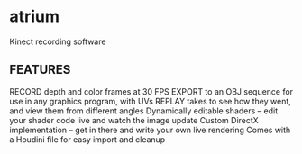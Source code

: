 # atrium
Kinect recording software

## FEATURES

RECORD depth and color frames at 30 FPS
EXPORT to an OBJ sequence for use in any graphics program, with UVs
REPLAY takes to see how they went, and view them from different angles
Dynamically editable shaders – edit your shader code live and watch the image update
Custom DirectX implementation – get in there and write your own live rendering
Comes with a Houdini file for easy import and cleanup
